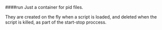 ####run
Just a container for pid files.

They are created on the fly when a script is loaded, and deleted when the script is killed, as part of the start-stop proccess.
